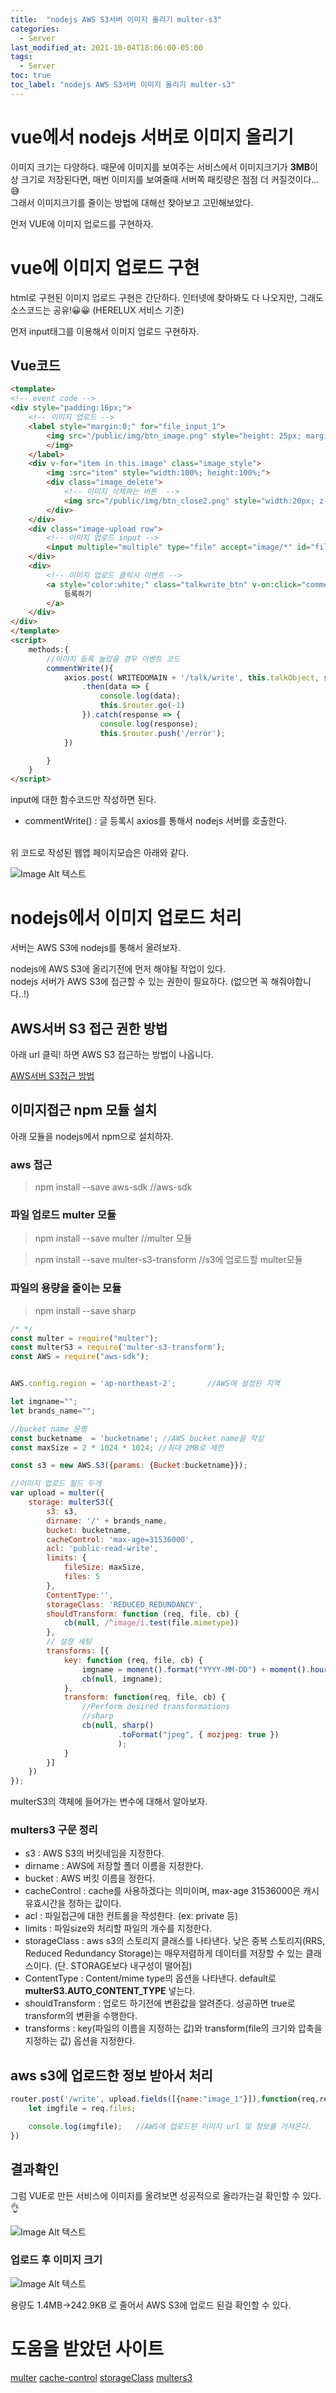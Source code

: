 ```yaml
---
title:  "nodejs AWS S3서버 이미지 올리기 multer-s3"
categories:
  - Server
last_modified_at: 2021-10-04T18:06:00-05:00
tags:
  - Server
toc: true
toc_label: "nodejs AWS S3서버 이미지 올리기 multer-s3"
---
```


# vue에서 nodejs 서버로 이미지 올리기
이미지 크기는 다양하다. 때문에 이미지를 보여주는 서비스에서 이미지크기가 **3MB**이상 크기로 저장된다면, 매번 이미지를 보여줄때 서버쪽 패킷량은 점점 더 커질것이다...😅<br>
그래서 이미지크기를 줄이는 방법에 대해선 찾아보고 고민해보았다. 

먼저 VUE에 이미지 업로드를 구현하자.

# vue에 이미지 업로드 구현
html로 구현된 이미지 업로드 구현은 간단하다. 인터넷에 찾아봐도 다 나오지만, 그래도 소스코드는 공유!😀😀 (HERELUX 서비스 기준)

먼저 input태그를 이용해서 이미지 업로드 구현하자. 

## Vue코드
```html
<template>
<!-- event code -->
<div style="padding:16px;">
    <!-- 이미지 업로드 -->
    <label style="margin:0;" for="file_input_1">
        <img src="/public/img/btn_image.png" style="height: 25px; margin-bottom: 0.5rem;">
        </img>
    </label>
    <div v-for="item in this.image" class="image_style">
        <img :src="item" style="width:100%; height:100%;">
        <div class="image_delete">
            <!-- 이미지 삭제하는 버튼  -->
            <img src="/public/img/btn_close2.png" style="width:20px; z-index:0;" v-on:click="FirstImgDelete(item)" />
        </div> 
    </div>
    <div class="image-upload row">
        <!-- 이미지 업로드 input -->
        <input multiple="multiple" type="file" accept="image/*" id="file_input_1" @change="upload">
    </div>  
    <div>
        <!-- 이미지 업로드 클릭시 이벤트 -->
        <a style="color:white;" class="talkwrite_btn" v-on:click="commentWrite()">
            등록하기
        </a>
    </div>
</div>
</template>
<script>
    methods:{
        //이미지 등록 눌렀을 경우 이벤트 코드
        commentWrite(){
            axios.post( WRITEDOMAIN + '/talk/write', this.talkObject, settings)
                .then(data => {
                    console.log(data);
                    this.$router.go(-1)
                }).catch(response => {
                    console.log(response);
                    this.$router.push('/error');
            })

        }
    }
</script>

```

input에 대한 함수코드만 작성하면 된다. <br>
- commentWrite() : 글 등록시 axios를 통해서 nodejs 서버를 호출한다.
<br>
위 코드로 작성된 웹앱 페이지모습은 아래와 같다.

![Image Alt 텍스트](/assets/img/server/nodejs_image.png)


# nodejs에서 이미지 업로드 처리
서버는 AWS S3에 nodejs를 통해서 올려보자.

nodejs에 AWS S3에 올리기전에 먼저 해야될 작업이 있다. <br>
nodejs 서버가 AWS S3에 접근할 수 있는 권한이 필요하다. (없으면 꼭 해줘야합니다..!)

## AWS서버 S3 접근 권한 방법
아래 url 클릭! 하면 AWS S3 접근하는 방법이 나옵니다.

[AWS서버 S3접근 방법](https://drhot552.github.io/aws/AWS%ED%8C%8C%EC%9D%BC%EC%84%9C%EB%B2%84_S3/)


## 이미지접근 npm 모듈 설치

아래 모듈을 nodejs에서 npm으로 설치하자.

### aws 접근 
> npm install --save aws-sdk                //aws-sdk

### 파일 업로드 multer 모듈
> npm install --save multer                 //multer 모듈

> npm install --save multer-s3-transform    //s3에 업로드할 multer모듈

### 파일의 용량을 줄이는 모듈
> npm install --save sharp

```javascript
/* */
const multer = require("multer");
const multerS3 = require('multer-s3-transform');
const AWS = require("aws-sdk");


AWS.config.region = 'ap-northeast-2';       //AWS에 설정된 지역 

let imgname="";
let brands_name="";

//bucket name 운영
const bucketname  = 'bucketname'; //AWS bucket name을 작성
const maxSize = 2 * 1024 * 1024; //최대 2MB로 제한

const s3 = new AWS.S3({params: {Bucket:bucketname}});

//이미지 업로드 필드 두개
var upload = multer({
    storage: multerS3({
        s3: s3,
        dirname: '/' + brands_name,
        bucket: bucketname,
        cacheControl: 'max-age=31536000',         
        acl: 'public-read-write',
        limits: {
            fileSize: maxSize,
            files: 5
        },
        ContentType:'',
        storageClass: 'REDUCED_REDUNDANCY',
        shouldTransform: function (req, file, cb) {
            cb(null, /^image/i.test(file.mimetype))
        },
        // 설정 세팅
        transforms: [{
            key: function (req, file, cb) {
                imgname = moment().format("YYYY-MM-DD") + moment().hours() + "-"  + moment().minute() + "-"  + file.originalname;
                cb(null, imgname);
            },
            transform: function(req, file, cb) {
                //Perform desired transformations
                //sharp
                cb(null, sharp()
                        .toFormat("jpeg", { mozjpeg: true })
                        );
            }
        }]
    })
});

```

multerS3의 객체에 들어가는 변수에 대해서 알아보자. 

### multers3 구문 정리
- s3 : AWS S3의 버킷네임을 지정한다.
- dirname : AWS에 저장할 폴더 이름을 지정한다.
- bucket : AWS 버킷 이름을 정한다.
- cacheControl : cache를 사용하겠다는 의미이며, max-age 31536000은 캐시 유효시간을 정하는 값이다. 
- acl : 파일접근에 대한 컨트롤을 작성한다. (ex: private 등)
- limits : 파일size와 처리할 파일의 개수를 지정한다.
- storageClass : aws s3의 스토리지 클래스를 나타낸다. 낮은 중복 스토리지(RRS, Reduced Redundancy Storage)는 매우저렴하게 데이터를 저장할 수 있는 클래스이다. (단. STORAGE보다 내구성이 떨어짐)
- ContentType : Content/mime type의 옵션을 나타낸다. default로 **multerS3.AUTO_CONTENT_TYPE** 넣는다.
- shouldTransform : 업로드 하기전에 변환값을 알려준다. 성공하면 true로 transform의 변환을 수행한다. 
- transforms : key(파일의 이름을 지정하는 값)와 transform(file의 크기와 압축을 지정하는 값) 옵션을 지정한다.

## aws s3에 업로드한 정보 받아서 처리

```javascript
router.post('/write', upload.fields([{name:"image_1"}]),function(req,res){
    let imgfile = req.files;

    console.log(imgfile);   //AWS에 업로드된 이미지 url 및 정보를 가져온다.
})
```

## 결과확인
그럼 VUE로 만든 서비스에 이미지를 올려보면 성공적으로 올라가는걸 확인할 수 있다.👌

![Image Alt 텍스트](/assets/img/server/nodejs_image_1.png)

### 업로드 후 이미지 크기
![Image Alt 텍스트](/assets/img/server/nodejs_image_2.png)

용량도 1.4MB->242.9KB 로 줄어서 AWS S3에 업로드 된걸 확인할 수 있다.



# 도움을 받았던 사이트
[multer](https://www.npmjs.com/package/multer-s3)
[cache-control](https://developer.mozilla.org/ko/docs/Web/HTTP/Headers/Cache-Control)
[storageClass](https://ultrasound.tistory.com/entry/S3Scalable-Storage-in-the-Cloud)
[multers3](https://www.npmjs.com/package/multer-s3-transform)